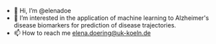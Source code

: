 - 👋 Hi, I’m @elenadoe
- 👀 I’m interested in the application of machine learning to Alzheimer's disease biomarkers for prediction of disease trajectories.
- 📫 How to reach me elena.doering@uk-koeln.de

<!---
elenadoe/elenadoe is a ✨ special ✨ repository because its `README.md` (this file) appears on your GitHub profile.
You can click the Preview link to take a look at your changes.
--->
